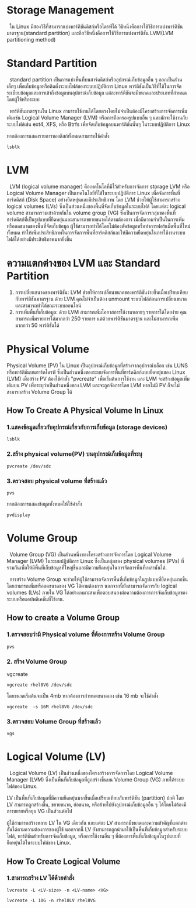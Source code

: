 # Storage Management
&nbsp;&nbsp;ใน Linux มีสองวิธีที่สามารถแบ่งพาร์ติชันดิสก์หรือไดรฟ์ได้ วิธีหนึ่งคือการใช้วิธีการแบ่งพาร์ติชันมาตรฐาน(standard partition) และอีกวิธีหนึ่งคือการใช้วิธีการแบ่งพาร์ติชัน LVM(LVM partitioning method)

# Standard Partition
&nbsp;&nbsp;standard partition เป็นการแบ่งพื้นที่บนฮาร์ดดิสก์หรืออุปกรณ์เก็บข้อมูลอื่น ๆ ออกเป็นส่วนเล็กๆ เพื่อเก็บข้อมูลหรือติดตั้งระบบไฟล์ของระบบปฏิบัติการ Linux พาร์ติชันเป็นวิธีที่ใช้ในการจัดระเบียบข้อมูลและการเข้าถึงข้อมูลบนอุปกรณ์เก็บข้อมูล แต่ละพาร์ติชันจะมีขนาดและประเภทที่กำหนดโดยผู้ใช้หรือระบบ

&nbsp;&nbsp;พาร์ติชันมาตรฐานใน Linux สามารถใช้งานได้โดยตรงโดยไม่จำเป็นต้องมีโครงสร้างการจัดการเพิ่มเติมเช่น Logical Volume Manager (LVM) หรือการถือครองรูปแบบอื่น ๆ และมักจะใช้งานกับระบบไฟล์เช่น ext4, XFS, หรือ Btrfs เพื่อจัดเก็บข้อมูลบนพาร์ติชันนั้นๆ ในระบบปฏิบัติการ Linux

หากต้องการแสดงรายการของดิสก์ทั้งหมดสามารถใช้คำสั่ง
```
lsblk
```
# LVM
&nbsp;&nbsp;LVM (logical volume manager) คือเทคโนโลที่มีไว้สำหรับการจัดการ storage LVM หรือ Logical Volume Manager เป็นเทคโนโลยีที่ใช้ในระบบปฏิบัติการ Linux เพื่อจัดการพื้นที่ฮาร์ดดิสก์ (Disk Space) อย่างยืดหยุ่นและมีประสิทธิภาพ โดย LVM ช่วยให้ผู้ใช้สามารถสร้าง logical volumes (LVs) ซึ่งเป็นส่วนหนึ่งของพื้นที่จัดเก็บข้อมูลในระบบไฟล์ โดยแต่ละ logical volume สามารถรวมเข้าด้วยกันใน volume group (VG) ซึ่งเป็นการจัดการกลุ่มของพื้นที่ฮาร์ดดิสก์ที่เป็นรูปแบบที่ยืดหยุ่นและสามารถขยายขนาดได้ตามต้องการ เมื่อมีความจำเป็นในการเพิ่มหรือลดขนาดของพื้นที่จัดเก็บข้อมูล ผู้ใช้สามารถทำได้โดยไม่ต้องตัดข้อมูลหรือทำการฟอร์แม็ตพื้นที่ใหม่ทั้งหมด ทำให้เพิ่มประสิทธิภาพในการจัดการพื้นที่ฮาร์ดดิสก์และให้มีความยืดหยุ่นในการใช้งานระบบไฟล์ได้อย่างมีประสิทธิภาพมากยิ่งขึ้น

# ความแตกต่างของ LVM และ Standard Partition
1. การเปลี่ยนขนาดของพาร์ติชัน: LVM ช่วยให้การเปลี่ยนขนาดของพาร์ติชันง่ายขึ้นเมื่อเปรียบเทียบกับพาร์ติชันมาตรฐาน ด้วย LVM คุณไม่จำเป็นต้อง unmount ระบบไฟล์ก่อนการเปลี่ยนขนาด และสามารถทำได้ขณะระบบออนไลน์
2. การเพิ่มพื้นที่เก็บข้อมูล: ด้วย LVM สามารถเพิ่มโอกาสการใช้งานหลายๆ รายการได้โดยง่าย คุณสามารถเพิ่มรายการได้มากกว่า 250 รายการ แต่ด้วยพาร์ติชันมาตรฐาน และไม่สามารถเพิ่มมากกว่า 50 พาร์ติชันได้

# Physical Volume
Physical Volume (PV) ใน Linux เป็นอุปกรณ์เก็บข้อมูลที่สร้างจากอุปกรณ์บล็อก เช่น LUNS หรือพาร์ติชันบนฮาร์ดไดรฟ์ ซึ่งเป็นส่วนหนึ่งของระบบจัดการพื้นที่ฮาร์ดดิสก์แบบยืดหยุ่นของ Linux (LVM) เมื่อสร้าง PV ต้องใช้คำสั่ง "pvcreate" เพื่อเริ่มต้นการใช้งาน และ LVM จะสร้างข้อมูลเพิ่มเติมบน PV เพื่อระบุว่าเป็นส่วนหนึ่งของ LVM และจะถูกจัดการโดย LVM หากไม่มี PV ก็จะไม่สามารถสร้าง Volume Group ได้

## How To Create A Physical Volume In Linux
### 1.แสดงข้อมูลเกี่ยวกับอุปกรณ์เกี่ยวกับการเก็บข้อมูล (storage devices)
```
lsblk
```
### 2.สร้าง physical volume(PV) บนอุปกรณ์เก็บข้อมูลที่ระบุ
```
pvcreate /dev/sdc
```
### 3.ตรวจสอบ physical volume ที่สร้างแล้ว
```
pvs
```
หากต้องการแสดงข้อมูลทั้งหมดให้ใช้คำสั่ง
```
pvdisplay
```
# Volume Group
&nbsp;&nbsp;Volume Group (VG) เป็นส่วนหนึ่งของโครงสร้างการจัดการโดย Logical Volume Manager (LVM) ในระบบปฏิบัติการ Linux ซึ่งเป็นกลุ่มของ physical volumes (PVs) ที่รวมกันเพื่อให้มีพื้นที่เก็บข้อมูลที่ใหญ่ขึ้นและมีความยืดหยุ่นในการจัดการพื้นที่เหล่านั้นได้.

&nbsp;&nbsp;การสร้าง Volume Group จะช่วยให้ผู้ใช้สามารถจัดการพื้นที่เก็บข้อมูลในรูปแบบที่ยืดหยุ่นมากขึ้น โดยสามารถเพิ่มหรือลดขนาดของ VG ได้ตามต้องการ นอกจากนี้ยังสามารถจัดการกับ logical volumes (LVs) ภายใน VG ได้อย่างเหมาะสมเพื่อตอบสนองต่อความต้องการการจัดเก็บข้อมูลของระบบหรือแอปพลิเคชันที่ใช้งาน.

## How to create a Volume Group
### 1.ตรวจสอบว่ามี Physical volume ที่ต้องการสร้าง Volume Group
```
pvs
```

### 2. สร้าง Volume Group 
vgcreate <VG-name> <PV>
```
vgcreate rhel8VG /dev/sdc
```
โดยขนาดเริ่มต้นจะเป็น 4mb หากต้องการกำหนดขนาดเอง เช่น 16 mb จะใช้คำสั่ง
```
vgcreate  -s 16M rhel8VG /dev/sdc
```
### 3.ตรวจสอบ Volume Group ที่สร้างแล้ว
```
vgs
```
# Logical Volume (LV)
&nbsp;&nbsp;Logical Volume (LV) เป็นส่วนหนึ่งของโครงสร้างการจัดการโดย Logical Volume Manager (LVM) ซึ่งเป็นพื้นที่เก็บข้อมูลที่ถูกสร้างขึ้นบน Volume Group (VG) ภายใต้ระบบไฟล์ของ Linux.

LV เป็นพื้นที่เก็บข้อมูลที่มีความยืดหยุ่นมากขึ้นเมื่อเปรียบเทียบกับพาร์ติชัน (partition) ปกติ โดย LV สามารถถูกสร้างขึ้น, ขยายขนาด, ย่อขนาด, หรือย้ายไปยังอุปกรณ์เก็บข้อมูลอื่น ๆ ได้โดยไม่ต้องมีการขยายหรือยุบ VG เป็นส่วนต่อไป

ผู้ใช้สามารถสร้างหลาย LV ใน VG เดียวกัน และแต่ละ LV สามารถมีขนาดและความสำคัญที่แตกต่างกันได้ตามความต้องการของผู้ใช้ นอกจากนี้ LV ยังสามารถถูกนำมาใช้เป็นพื้นที่เก็บข้อมูลสำหรับระบบไฟล์, พาร์ติชันสำหรับการจัดเก็บข้อมูล, หรือการใช้งานอื่น ๆ ที่ต้องการพื้นที่เก็บข้อมูลในรูปแบบที่ยืดหยุ่นได้ในระบบไฟล์ของ Linux.

## How To Create Logical Volume
### 1.สามารถสร้าง LV ได้ด้วยคำสั่ง
```
lvcreate -L <LV-size> -n <LV-name> <VG>
```
```
lvcreate -L 10G -n rhel8LV rhel8VG
```
